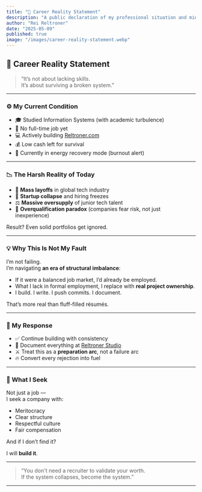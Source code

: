 ```yaml
---
title: "📄 Career Reality Statement"
description: "A public declaration of my professional situation and mindset during the global talent oversupply era."
author: "Rei Reltroner"
date: "2025-05-09"
published: true
image: "/images/career-reality-statement.webp"
---
```


## 📄 Career Reality Statement

> “It’s not about lacking skills.  
> It’s about surviving a broken system.”

---

### ⚙️ My Current Condition

- 🎓 Studied Information Systems (with academic turbulence)
- 💼 No full-time job yet
- 💻 Actively building [Reltroner.com](https://reltroner.com)
- 💰 Low cash left for survival
- 🔋 Currently in energy recovery mode (burnout alert)

---

### 📉 The Harsh Reality of Today

- 🔺 **Mass layoffs** in global tech industry  
- 🔻 **Startup collapse** and hiring freezes  
- ⚖️ **Massive oversupply** of junior tech talent  
- 🧠 **Overqualification paradox** (companies fear risk, not just inexperience)  

Result? Even solid portfolios get ignored.

---

### 💡 Why This Is Not My Fault

I’m not failing.  
I’m navigating **an era of structural imbalance**:

- If it were a balanced job market, I’d already be employed.
- What I lack in formal employment, I replace with **real project ownership**.
- I build. I write. I push commits. I document.

That’s more real than fluff-filled résumés.

---

### 🧱 My Response

- ✅ Continue building with consistency
- 📜 Document everything at [Reltroner Studio](https://reltroner.com)
- ⚔️ Treat this as a **preparation arc**, not a failure arc
- 🔥 Convert every rejection into fuel

---

### 🧭 What I Seek

Not just a job —  
I seek a company with:

- Meritocracy  
- Clear structure  
- Respectful culture  
- Fair compensation  

And if I don’t find it?

I will **build it**.

---

> “You don't need a recruiter to validate your worth.  
> If the system collapses, become the system.”

---

